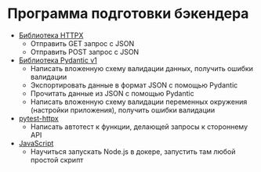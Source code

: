 # Программа подготовки бэкендера

- [Библиотека HTTPX](./test_httpx.py)
  - Отправить GET запрос с JSON
  - Отправить POST запрос с JSON
- [Библиотека Pydantic v1](./2_pydantic.py)
  - Написать вложенную схему валидации данных, получить ошибки валидации
  - Экспортировать данные в формат JSON с помощью Pydantic
  - Прочитать данные из JSON с помощью Pydantic
  - Написать вложенную схему валидации переменных окружения (настройки приложения), получить ошибки валидации
- [pytest-httpx](./test_httpx.py) 
  - Написать автотест к функции, делающей запросы к стороннему API
- [JavaScript](./3_my-vue-app)
  - Научиться запускать Node.js в докере, запустить там любой простой скрипт